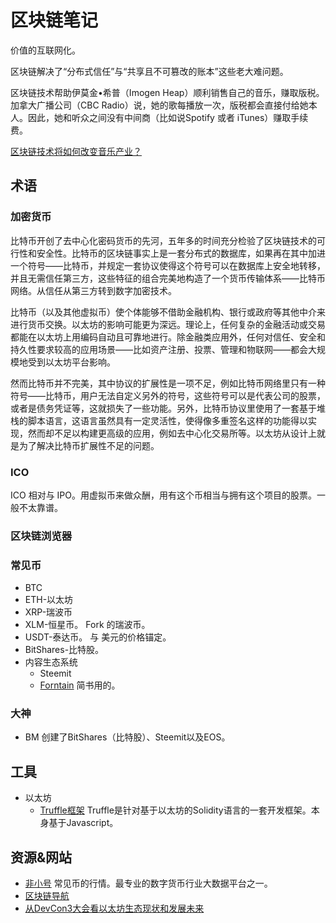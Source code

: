 # 区块链笔记
价值的互联网化。

区块链解决了“分布式信任”与“共享且不可篡改的账本”这些老大难问题。

区块链技术帮助伊莫金•希普（Imogen Heap）顺利销售自己的音乐，赚取版税。加拿大广播公司（CBC Radio）说，她的歌每播放一次，版税都会直接付给她本人。因此，她和听众之间没有中间商（比如说Spotify 或者 iTunes）赚取手续费。

[区块链技术将如何改变音乐产业？](http://www.8btc.com/block-chain-music)

## 术语
### 加密货币
比特币开创了去中心化密码货币的先河，五年多的时间充分检验了区块链技术的可行性和安全性。比特币的区块链事实上是一套分布式的数据库，如果再在其中加进一个符号——比特币，并规定一套协议使得这个符号可以在数据库上安全地转移，并且无需信任第三方，这些特征的组合完美地构造了一个货币传输体系——比特币网络。从信任从第三方转到数字加密技术。

比特币（以及其他虚拟币）使个体能够不借助金融机构、银行或政府等其他中介来进行货币交换。以太坊的影响可能更为深远。理论上，任何复杂的金融活动或交易都能在以太坊上用编码自动且可靠地进行。除金融类应用外，任何对信任、安全和持久性要求较高的应用场景——比如资产注册、投票、管理和物联网——都会大规模地受到以太坊平台影响。

然而比特币并不完美，其中协议的扩展性是一项不足，例如比特币网络里只有一种符号——比特币，用户无法自定义另外的符号，这些符号可以是代表公司的股票，或者是债务凭证等，这就损失了一些功能。另外，比特币协议里使用了一套基于堆栈的脚本语言，这语言虽然具有一定灵活性，使得像多重签名这样的功能得以实现，然而却不足以构建更高级的应用，例如去中心化交易所等。以太坊从设计上就是为了解决比特币扩展性不足的问题。

### ICO
ICO 相对与 IPO。用虚拟币来做众酬，用有这个币相当与拥有这个项目的股票。一般不太靠谱。

### 区块链浏览器

### 常见币
* BTC
* ETH-以太坊
* XRP-瑞波币
* XLM-恒星币。 Fork 的瑞波币。
* USDT-泰达币。 与 美元的价格锚定。
* BitShares-比特股。
* 内容生态系统
  * Steemit
  * [Forntain](https://fountainhub.com/) 简书用的。

### 大神
* BM 创建了BitShares（比特股）、Steemit以及EOS。

## 工具
* 以太坊
  * [Truffle框架](http://truffle.tryblockchain.org/) Truffle是针对基于以太坊的Solidity语言的一套开发框架。本身基于Javascript。

## 资源&网站
* [非小号](https://www.feixiaohao.com/) 常见币的行情。最专业的数字货币行业大数据平台之一。
* [区块链导航](https://www.feixiaohao.com/daohanglist/)
* [从DevCon3大会看以太坊生态现状和发展未来](https://mp.weixin.qq.com/s/5xPkxICTZ5rp9_lf02KoUQ)


